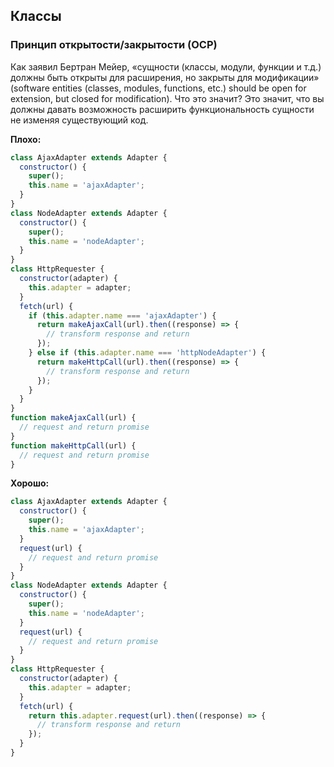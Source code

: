 ## **Классы**
### Принцип открытости/закрытости \(OCP\)
Как заявил Бертран Мейер, «сущности \(классы, модули, функции и т.д.\) должны быть открыты для расширения, но закрыты для модификации» \(software entities \(classes, modules, functions, etc.\) should be open for extension, but closed for modification\). Что это значит? Это значит, что вы должны давать возможность расширить функциональность сущности не изменяя существующий код.

**Плохо:**
```javascript
class AjaxAdapter extends Adapter {
  constructor() {
    super();
    this.name = 'ajaxAdapter';
  }
}
class NodeAdapter extends Adapter {
  constructor() {
    super();
    this.name = 'nodeAdapter';
  }
}
class HttpRequester {
  constructor(adapter) {
    this.adapter = adapter;
  }
  fetch(url) {
    if (this.adapter.name === 'ajaxAdapter') {
      return makeAjaxCall(url).then((response) => {
        // transform response and return
      });
    } else if (this.adapter.name === 'httpNodeAdapter') {
      return makeHttpCall(url).then((response) => {
        // transform response and return
      });
    }
  }
}
function makeAjaxCall(url) {
  // request and return promise
}
function makeHttpCall(url) {
  // request and return promise
}
```

**Хорошо:**
```javascript
class AjaxAdapter extends Adapter {
  constructor() {
    super();
    this.name = 'ajaxAdapter';
  }
  request(url) {
    // request and return promise
  }
}
class NodeAdapter extends Adapter {
  constructor() {
    super();
    this.name = 'nodeAdapter';
  }
  request(url) {
    // request and return promise
  }
}
class HttpRequester {
  constructor(adapter) {
    this.adapter = adapter;
  }
  fetch(url) {
    return this.adapter.request(url).then((response) => {
      // transform response and return
    });
  }
}
```